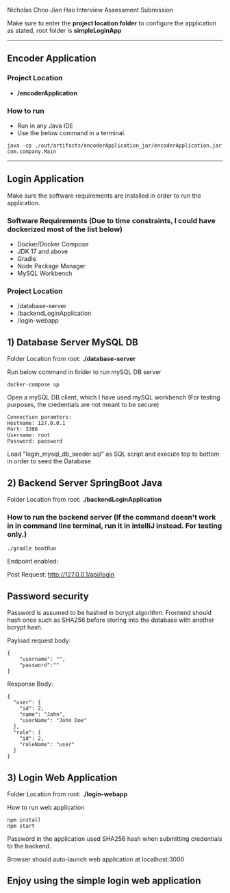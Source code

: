 Nicholas Choo Jian Hao Interview Assessment Submission

Make sure to enter the **project location folder** to configure the application as stated, root folder is **simpleLoginApp**

----
## Encoder Application

### Project Location
- **/encoderApplication**
### How to run
- Run in any Java IDE
- Use the below command in a terminal.
```
java -cp ./out/artifacts/encoderApplication_jar/encoderApplication.jar com.company.Main
```

----

## Login Application

Make sure the software requirements are installed in order to run the application.
### Software Requirements (Due to time constraints, I could have dockerized most of the list below)
- Docker/Docker Compose
- JDK 17 and above
- Gradle 
- Node Package Manager
- MySQL Workbench

### Project Location
- /database-server
- /backendLoginApplication
- /login-webapp

## 1) Database Server MySQL DB

Folder Location from root: **./database-server**

Run below command in folder to run mySQL DB server
```
docker-compose up
```
Open a mySQL DB client, which I have used mySQL workbench (For testing purposes, the credentials are not meant to be secure)

```
Connection paramters:
Hostname: 127.0.0.1
Port: 3306
Username: root
Password: password
```

Load "login_mysql_db_seeder.sql" as SQL script and execute top to bottom in order to seed the Database

## 2) Backend Server SpringBoot Java

Folder Location from root: **./backendLoginApplication**

### How to run the backend server (If the command doesn't work in in command line terminal, run it in intelliJ instead. For testing only.)
```
./gradle bootRun
```
Endpoint enabled: 

Post Request: http://127.0.0.1/api/login

## Password security

Password is assumed to be hashed in bcrypt algorithm. Frontend should hash once such as SHA256 before storing into the database with another bcrypt hash.

Payload request body:
```
{
    "username": "",
    "password":""
}
```

Response Body:
```
{
  "user": {
    "id": 2,
    "name": "John",
    "userName": "John Doe"
  },
  "role": {
    "id": 2,
    "roleName": "user"
  }
}
```

## 3) Login Web Application
Folder Location from root: **./login-webapp**

How to run web application
```
npm install
npm start
```

Password in the application used SHA256 hash when submitting credentials to the backend.

Browser should auto-launch web application at localhost:3000

## Enjoy using the simple login web application